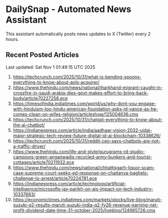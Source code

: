 # DailySnap - Automated News Assistant

This assistant automatically posts news updates to X (Twitter) every 2 hours.

## Recent Posted Articles

Last updated: Sat Nov  1 01:49:15 UTC 2025

1. https://techcrunch.com/2025/10/31/what-is-bending-spoons-everything-to-know-about-aols-acquirer/
2. https://www.thehindu.com/news/national/jharkhand-migrant-caught-in-crossfire-in-saudi-arabia-dies-govt-makes-effort-to-bring-back-body/article70227258.ece
3. https://timesofindia.indiatimes.com/world/us/why-dont-you-engage-with-hinduism-too-hindu-american-foundation-asks-jd-vance-as-he-comes-clean-on-wifes-religion/articleshow/125004636.cms
4. https://techcrunch.com/2025/10/31/chatgpt-everything-to-know-about-the-ai-chatbot/
5. https://indianexpress.com/article/india/aadhaar-vision-2032-uidai-major-strategic-tech-review-future-digital-id-ai-blockchain-10338626/
6. https://techcrunch.com/2025/10/31/reddit-ceo-says-chatbots-are-not-a-traffic-driver/
7. https://www.thehindu.com/life-and-style/gurugrams-rd-studio-campions-green-anganwadis-recycled-army-bunkers-and-tourist-cottages/article70211932.ece
8. https://www.thehindu.com/news/national/chhattisgarh-liquor-scam-case-supreme-court-seeks-ed-response-on-chaitanya-baghels-challenge-to-arrest/article70224781.ece
9. https://indianexpress.com/article/technology/artificial-intelligence/microsofts-jay-parikh-on-ais-impact-on-tech-industry-10337683/
10. https://economictimes.indiatimes.com/markets/stocks/live-blog/maruti-suzuki-q2-results-maruti-suzuki-india-q2-fy26-revenue-earning-net-profit-dividend-date-time-31-october-2025/liveblog/124985726.cms
